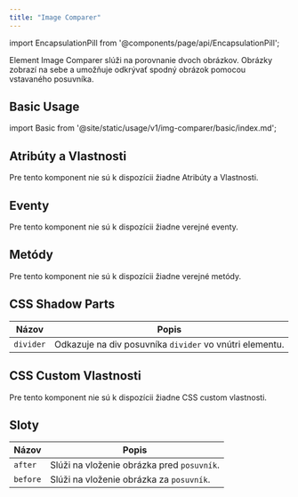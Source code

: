 ```yaml
---
title: "Image Comparer"
---
```


<head>
  <title>Image Comparer: Porovnávač obrázkov</title>
  <meta name="description" content="Element Image Comparer slúži na porovnanie dvoch obrázkov. Obrázky zobrazí na sebe a umožňuje odkrývať spodný obrázok pomocou vstavaného posuvníka." />
</head>

import EncapsulationPill from '@components/page/api/EncapsulationPill';

<EncapsulationPill type="shadow" />

Element Image Comparer slúži na porovnanie dvoch obrázkov. Obrázky zobrazí na sebe a umožňuje odkrývať spodný obrázok pomocou vstavaného posuvníka.

## Basic Usage

import Basic from '@site/static/usage/v1/img-comparer/basic/index.md';

<div class="large">

<Basic />

</div>

## Atribúty a Vlastnosti

Pre tento komponent nie sú k dispozícii žiadne Atribúty a Vlastnosti.

## Eventy

Pre tento komponent nie sú k dispozícii žiadne verejné eventy.

## Metódy

Pre tento komponent nie sú k dispozícii žiadne verejné metódy.

## CSS Shadow Parts

| Názov                           | Popis                    |
|---------------------------------|--------------------------|
| `divider`                       | Odkazuje na div posuvníka `divider` vo vnútri elementu. |

## CSS Custom Vlastnosti

Pre tento komponent nie sú k dispozícii žiadne CSS custom vlastnosti.

## Sloty

| Názov                           | Popis                    |
|---------------------------------|--------------------------|
| `after`                         | Slúži na vloženie obrázka pred `posuvník`. |
| `before`                        | Slúži na vloženie obrázka za `posuvník`. |